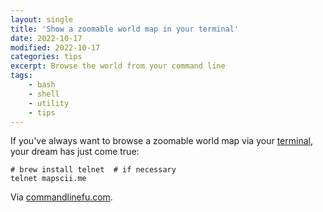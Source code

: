 ```yaml
---
layout: single
title: 'Show a zoomable world map in your terminal'
date: 2022-10-17
modified: 2022-10-17
categories: tips
excerpt: Browse the world from your command line
tags:
    - bash
    - shell
    - utility
    - tips
---
```


If you've always want to browse a zoomable world map via your [terminal](https://asciinema.org/a/117813?autoplay=1),
your dream has just come true:

```shell
# brew install telnet  # if necessary
telnet mapscii.me
```

Via [commandlinefu.com](https://www.commandlinefu.com/commands/view/27686/show-a-zoomable-world-map).
